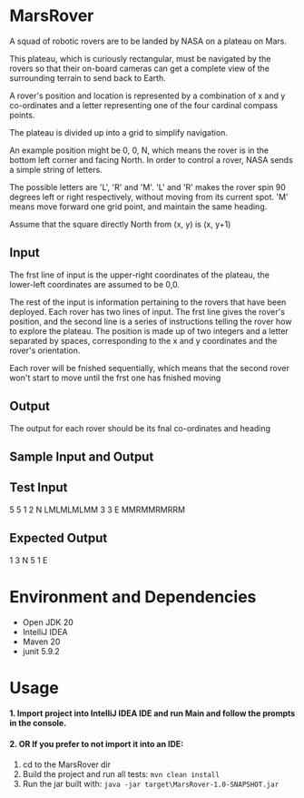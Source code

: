 # MarsRover
A squad of robotic rovers are to be landed by NASA on a plateau on Mars.

This plateau, which is curiously rectangular, must be navigated by the rovers so that their
on-board cameras can get a complete view of the surrounding terrain to send back to
Earth.

A rover's position and location is represented by a combination of x and y co-ordinates and
a letter representing one of the four cardinal compass points.

The plateau is divided up into a grid to simplify navigation.

An example position might be 0, 0, N, which means the rover is in the bottom left corner
and facing North. In order to control a rover, NASA sends a simple string of letters.

The possible letters are 'L', 'R' and 'M'. 'L' and 'R' makes the rover spin 90 degrees left or
right respectively, without moving from its current spot. 'M' means move forward one grid
point, and maintain the same heading.

Assume that the square directly North from (x, y) is (x, y+1)

## Input
The frst line of input is the upper-right coordinates of the plateau, the lower-left
coordinates are assumed to be 0,0.

The rest of the input is information pertaining to the rovers that have been deployed. Each
rover has two lines of input. The frst line gives the rover's position, and the second line is
a series of instructions telling the rover how to explore the plateau. The position is made
up of two integers and a letter separated by spaces, corresponding to the x and y coordinates and the rover's orientation.

Each rover will be fnished sequentially, which means that the second rover won't start to
move until the frst one has fnished moving

## Output
The output for each rover should be its fnal co-ordinates and heading

## Sample Input and Output
## Test Input
5 5
1 2 N
LMLMLMLMM
3 3 E
MMRMMRMRRM

## Expected Output
1 3 N
5 1 E

# Environment and Dependencies
- Open JDK 20
- IntelliJ IDEA
- Maven 20
- junit 5.9.2

# Usage
#### 1. Import project into IntelliJ IDEA IDE and run Main and follow the prompts in the console.
#### 2. OR If you prefer to not import it into an IDE:
1. cd to the MarsRover dir
2. Build the project and run all tests: ```mvn clean install```
3. Run the jar built with: ```java -jar target\MarsRover-1.0-SNAPSHOT.jar```
